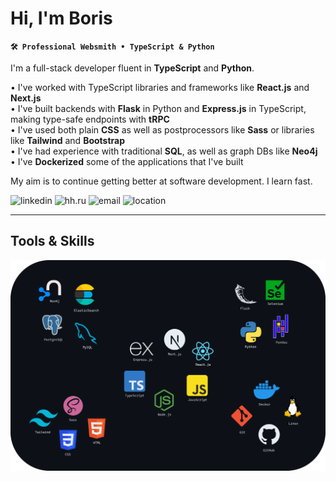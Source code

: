# Hi, I'm Boris

**`🛠️ Professional Websmith • TypeScript & Python`**

I'm a full-stack developer fluent in **TypeScript** and **Python**.

• I've worked with TypeScript libraries and frameworks like **React.js** and **Next.js**  
• I've built backends with **Flask** in Python and **Express.js** in TypeScript, making type-safe endpoints with **tRPC**  
• I've used both plain **CSS** as well as postprocessors like **Sass** or libraries like **Tailwind** and **Bootstrap**  
• I've had experience with traditional **SQL**, as well as graph DBs like **Neo4j**  
• I've **Dockerized** some of the applications that I've built

My aim is to continue getting better at software development. I learn fast.

<p>
   <a style="text-decoration: none;" href="https://www.linkedin.com/in/boriks">
     <img alt="linkedin" title="LinkedIn" src="https://img.shields.io/badge/CONTACT-0a66c2?style=for-the-badge&logo=linkedin&link=https%3A%2F%2Fwww.linkedin.com%2Fin%2Fboriks">
  </a> 
  <a style="text-decoration: none;" href="https://hh.ru/resume/db5f5b82ff0cd062ec0039ed1f5059656b4563">
     <img alt="hh.ru" title="hh.ru" src="https://custom-icon-badges.demolab.com/badge/-RESUMÉ-red?style=for-the-badge&logo=hhru&color=f0f4fe"/>
  </a> 
  <a style="text-decoration: none;" href="mailto:boris_adaev@proton.me">
     <img alt="email" title="Email" src="https://custom-icon-badges.demolab.com/badge/-boris__adaev@proton.me-eeeeee?style=for-the-badge&logo=mention&logoColor=333333"/>
  </a>
  <a href="#" style="text-decoration: none;">
    <img alt="location" title="Location" src="https://custom-icon-badges.demolab.com/badge/Moscow-RU-0a66c2?style=for-the-badge&logo=location&logoColor=white"/>
  </a>
</p>

---

## Tools & Skills

![tools and skills](media/skills.png)
